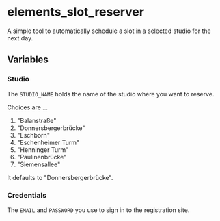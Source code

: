 # elements_slot_reserver
A simple tool to automatically schedule a slot in a selected studio for the next day.

## Variables

### Studio

The `STUDIO_NAME` holds the name of the studio where you want to reserve.

Choices are ...
1. "Balanstraße"
2. "Donnersbergerbrücke"
3. "Eschborn"
4. "Eschenheimer Turm"
5. "Henninger Turm"
6. "Paulinenbrücke"
7. "Siemensallee"

It defaults to "Donnersbergerbrücke".

### Credentials
The `EMAIL` and `PASSWORD` you use to sign in to the registration site.